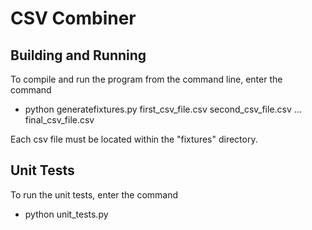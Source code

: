 # CSV Combiner

## Building and Running

To compile and run the program from the command line, enter the command

* python generatefixtures.py first_csv_file.csv second_csv_file.csv ... final_csv_file.csv

Each csv file must be located within the "fixtures" directory.

## Unit Tests

To run the unit tests, enter the command

* python unit_tests.py